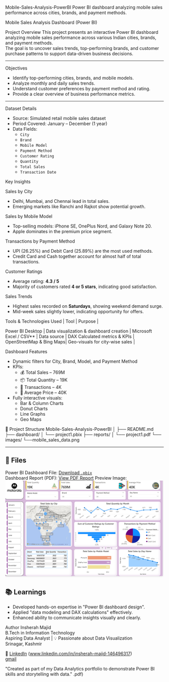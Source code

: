 Mobile-Sales-Analysis-PowerBI
Power BI dashboard analyzing mobile sales performance across cities, brands, and payment methods.

 Mobile Sales Analysis Dashboard (Power BI)

 Project Overview
This project presents an interactive Power BI dashboard analyzing mobile sales performance across various Indian cities, brands, and payment methods.  
The goal is to uncover sales trends, top-performing brands, and customer purchase patterns to support data-driven business decisions.

---

 Objectives
- Identify top-performing cities, brands, and mobile models.  
- Analyze monthly and daily sales trends.  
- Understand customer preferences by payment method and rating.  
- Provide a clear overview of business performance metrics.

---

Dataset Details
- Source: Simulated retail mobile sales dataset  
- Period Covered: January – December (1 year)  
- Data Fields:  
  - `City`  
  - `Brand`  
  - `Mobile Model`  
  - `Payment Method`  
  - `Customer Rating`  
  - `Quantity`  
  - `Total Sales`  
  - `Transaction Date`



 Key Insights

 Sales by City
- Delhi, Mumbai, and Chennai lead in total sales.  
- Emerging markets like Ranchi and Rajkot show potential growth.

 Sales by Mobile Model
- Top-selling models: iPhone SE, OnePlus Nord, and Galaxy Note 20.  
- Apple dominates in the premium price segment.

 Transactions by Payment Method
- UPI (26.25%) and Debit Card (25.89%) are the most used methods.  
- Credit Card and Cash together account for almost half of total transactions.

 Customer Ratings
- Average rating: **4.3 / 5**  
- Majority of customers rated **4 or 5 stars**, indicating good satisfaction.

 Sales Trends
- Highest sales recorded on **Saturdays**, showing weekend demand surge.  
- Mid-week sales slightly lower, indicating opportunity for offers.


 Tools & Technologies Used
| Tool | Purpose |

Power BI Desktop | Data visualization & dashboard creation |
Microsoft Excel / CSV** | Data source |
DAX Calculated metrics & KPIs |
OpenStreetMap & Bing Maps| Geo-visuals for city-wise sales |



 Dashboard Features
- Dynamic filters for City, Brand, Model, and Payment Method  
- KPIs:  
  - 💰 Total Sales – 769M  
  - 📦 Total Quantity – 19K  
  - 🧾 Transactions – 4K  
  - 💸 Average Price – 40K 
- Fully interactive visuals:
  - Bar & Column Charts  
  - Donut Charts  
  - Line Graphs  
  - Geo Maps  



📁 Project Structure
 Mobile-Sales-Analysis-PowerBI
│
├── README.md
├── dashboard/
│   └── project1.pbix
├── reports/
│   └── project1.pdf
└── images/
    └──mobile_sales_data.png


---

## 📄 Files
Power BI Dashboard File: [Download `.pbix`](dashboard/project1.pbix)  
Dashboard Report (PDF): [View PDF Report](Reports/project1.pdf)
Preview Image:![Dashboard Preview](Image/mobile_sales_data.png)



## 📚 Learnings
- Developed hands-on expertise in "Power BI dashboard design".  
- Applied "data modeling and DAX calculations" effectively.  
- Enhanced ability to communicate insights visually and clearly.  


 Author
 Insherah Majid  
 B.Tech in Information Technology  
 Aspiring Data Analyst | 💡 Passionate about Data Visualization  
 Srinagar, Kashmir  

🔗 [LinkedIn](#) (www.linkedin.com/in/insherah-majid-146496317)  
 [gmail](insherahmajid81@gmail.com)


"Created as part of my Data Analytics portfolio to demonstrate Power BI skills and storytelling with data."
.pdf)  


